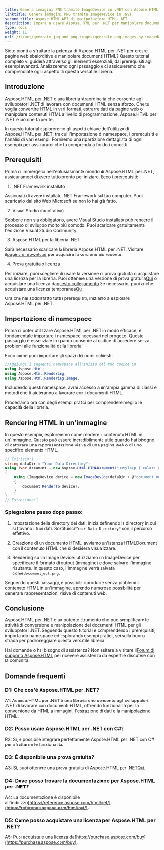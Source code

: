 ```yaml
---
title: Genera immagini PNG tramite ImageDevice in .NET con Aspose.HTML
linktitle: Genera immagini PNG tramite ImageDevice in .NET
second_title: Aspose.HTML API di manipolazione HTML .NET
description: Impara a usare Aspose.HTML per .NET per manipolare documenti HTML, convertire HTML in immagini e altro ancora. Tutorial passo dopo passo con FAQ.
type: docs
weight: 11
url: /it/net/generate-jpg-and-png-images/generate-png-images-by-imagedevice/
---
```


Siete pronti a sfruttare la potenza di Aspose.HTML per .NET per creare pagine web sbalorditive e manipolare documenti HTML? Questo tutorial completo vi guiderà attraverso gli elementi essenziali, dai prerequisiti agli esempi avanzati. Analizzeremo ogni passaggio e ci assicureremo che comprendiate ogni aspetto di questa versatile libreria.

## Introduzione

Aspose.HTML per .NET è una libreria straordinaria che consente agli sviluppatori .NET di lavorare con documenti HTML senza sforzo. Che tu voglia convertire HTML in vari formati, estrarre dati da pagine web o manipolare contenuti HTML a livello di programmazione, Aspose.HTML per .NET è ciò che fa per te.

In questo tutorial esploreremo gli aspetti chiave dell'utilizzo di Aspose.HTML per .NET, tra cui l'importazione di namespace, i prerequisiti e l'analisi di vari esempi. Forniremo una ripartizione dettagliata di ogni esempio per assicurarci che tu comprenda a fondo i concetti.

## Prerequisiti

Prima di immergerci nell'entusiasmante mondo di Aspose.HTML per .NET, assicuriamoci di avere tutto pronto per iniziare. Ecco i prerequisiti:

1. .NET Framework installato

Assicurati di avere installato .NET Framework sul tuo computer. Puoi scaricarlo dal sito Web Microsoft se non lo hai già fatto.

2. Visual Studio (facoltativo)

Sebbene non sia obbligatorio, avere Visual Studio installato può rendere il processo di sviluppo molto più comodo. Puoi scaricare gratuitamente l'edizione Visual Studio Community.

3. Aspose.HTML per la libreria .NET

 Sarà necessario scaricare la libreria Aspose.HTML per .NET. Visitare il[pagina di download](https://releases.aspose.com/html/net/) per acquisire la versione più recente.

4. Prova gratuita o licenza

 Per iniziare, puoi scegliere di usare la versione di prova gratuita o acquistare una licenza per la libreria. Puoi ottenere una versione di prova gratuita[Qui](https://releases.aspose.com/) o acquistare una licenza da[questo collegamento](https://purchase.aspose.com/buy) Se necessario, puoi anche acquistare una licenza temporanea[Qui](https://purchase.aspose.com/temporary-license/).

Ora che hai soddisfatto tutti i prerequisiti, iniziamo a esplorare Aspose.HTML per .NET.

## Importazione di namespace

Prima di poter utilizzare Aspose.HTML per .NET in modo efficace, è fondamentale importare i namespace necessari nel progetto. Questo passaggio è essenziale in quanto consente al codice di accedere senza problemi alle funzionalità della libreria.

Ecco come puoi importare gli spazi dei nomi richiesti:

```csharp
//Aggiungi i seguenti namespace all'inizio del tuo codice C#
using Aspose.Html;
using Aspose.Html.Rendering;
using Aspose.Html.Rendering.Image;
```

Includendo questi namespace, avrai accesso a un'ampia gamma di classi e metodi che ti aiuteranno a lavorare con i documenti HTML.

Procediamo ora con degli esempi pratici per comprendere meglio le capacità della libreria.

## Rendering HTML in un'immagine

In questo esempio, esploreremo come rendere il contenuto HTML in un'immagine. Questo può essere incredibilmente utile quando hai bisogno di catturare una rappresentazione visiva di una pagina web o di uno specifico elemento HTML.

```csharp
// ExInizio:1
string dataDir = "Your Data Directory";
using (var document = new Aspose.Html.HTMLDocument("<style>p { color: green; }</style><p>my first paragraph</p>", @"c:\work\"))
{
    using (ImageDevice device = new ImageDevice(dataDir + @"document_out.png"))
    {
        document.RenderTo(device);
    }
}
// Estensione:1
```

### Spiegazione passo dopo passo:

1.  Impostazione della directory dei dati: inizia definendo la directory in cui si trovano i tuoi dati. Sostituisci`"Your Data Directory"` con il percorso effettivo.

2. Creazione di un documento HTML: avviamo un'istanza HTMLDocument con il contenuto HTML che si desidera visualizzare.

3.  Rendering su un Image Device: utilizziamo un ImageDevice per specificare il formato di output (immagine) e dove salvare l'immagine risultante. In questo caso, l'immagine verrà salvata come`document_out.png`.

Seguendo questi passaggi, è possibile riprodurre senza problemi il contenuto HTML in un'immagine, aprendo numerose possibilità per generare rappresentazioni visive di contenuti web.

## Conclusione

Aspose.HTML per .NET è un potente strumento che può semplificare le attività di conversione e manipolazione dei documenti HTML per gli sviluppatori .NET. Seguendo questo tutorial e comprendendo i prerequisiti, importando namespace ed esplorando esempi pratici, sei sulla buona strada per padroneggiare questa versatile libreria.

 Hai domande o hai bisogno di assistenza? Non esitare a visitare il[Forum di supporto Aspose.HTML](https://forum.aspose.com/) per ricevere assistenza da esperti e discutere con la comunità.

## Domande frequenti

### D1: Che cos'è Aspose.HTML per .NET?

A1: Aspose.HTML per .NET è una libreria che consente agli sviluppatori .NET di lavorare con documenti HTML, offrendo funzionalità per la conversione da HTML a immagini, l'estrazione di dati e la manipolazione HTML.

### D2: Posso usare Aspose.HTML per .NET con C#?

R2: Sì, è possibile integrare perfettamente Aspose.HTML per .NET con C# per sfruttarne le funzionalità.

### D3: È disponibile una prova gratuita?

A3: Sì, puoi ottenere una prova gratuita di Aspose.HTML per .NET[Qui](https://releases.aspose.com/).

### D4: Dove posso trovare la documentazione per Aspose.HTML per .NET?

 A4: La documentazione è disponibile all'indirizzo[https://reference.aspose.com/html/net/](https://reference.aspose.com/html/net/).

### D5: Come posso acquistare una licenza per Aspose.HTML per .NET?

 A5: Puoi acquistare una licenza da[https://purchase.aspose.com/buy](https://purchase.aspose.com/buy).